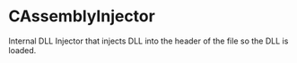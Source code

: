 # CAssemblyInjector
Internal DLL Injector that injects DLL into the header of the file so the DLL is loaded.
